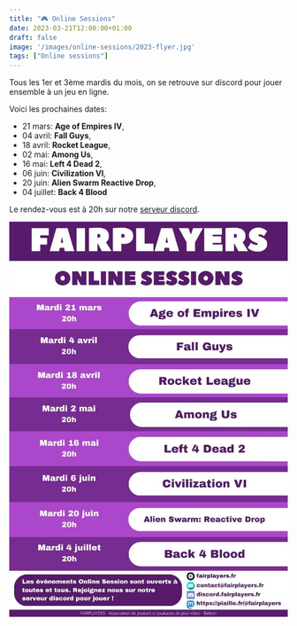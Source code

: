 ```yaml
---
title: "🎮 Online Sessions"
date: 2023-03-21T12:00:00+01:00
draft: false
image: '/images/online-sessions/2023-flyer.jpg'
tags: ["Online sessions"]
---
```


Tous les 1er et 3ème mardis du mois, on se retrouve sur discord pour jouer ensemble à un jeu en ligne.

Voici les prochaines dates:
- 21 mars: **Age of Empires IV**,
- 04 avril: **Fall Guys**,
- 18 avril: **Rocket League**,
- 02 mai: **Among Us**,
- 16 mai: **Left 4 Dead 2**,
- 06 juin: **Civilization VI**,
- 20 juin: **Alien Swarm Reactive Drop**,
- 04 juillet: **Back 4 Blood**

Le rendez-vous est à 20h sur notre [serveur discord](https://discord.gg/Cxy7tW4M46).

![Online Sessions](/images/online-sessions/2023-flyer.jpg)
